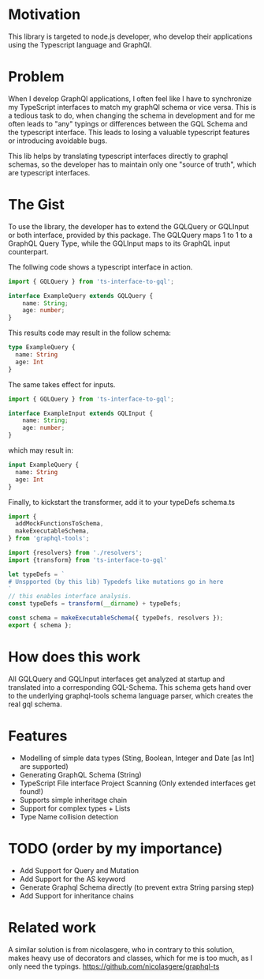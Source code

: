# Motivation
This library is targeted to node.js developer, who develop their applications
using the Typescript language and GraphQl.

# Problem
When I develop GraphQl applications, I often feel like I have to synchronize
my TypeScript interfaces to match my graphQl schema or vice versa. This is a tedious task to do,
when changing the schema in development and for me often leads to "any" typings or differences 
between the GQL Schema and the typescript interface. This leads to losing a valuable typescript features or introducing 
avoidable bugs.

This lib helps by translating typescript interfaces directly to graphql schemas, so the 
developer has to maintain only one "source of truth", which are typescript interfaces. 


# The Gist
To use the library, the developer has to extend the GQLQuery or GQLInput or both interface, provided by this package.
The GQLQuery maps 1 to 1 to a GraphQL Query Type, while the GQLInput maps to its GraphQL input counterpart.

The follwing code shows a typescript interface in action.
```typescript
import { GQLQuery } from 'ts-interface-to-gql';

interface ExampleQuery extends GQLQuery {
    name: String;
    age: number;
}
```

This results code may result in the follow schema:
```graphql
type ExampleQuery {
  name: String
  age: Int
}
```

The same takes effect for inputs.
```typescript
import { GQLQuery } from 'ts-interface-to-gql';

interface ExampleInput extends GQLInput {
    name: String;
    age: number;
}
```

which may result in:
```graphql
input ExampleQuery {
  name: String
  age: Int
}
```

Finally, to kickstart the transformer, add it to your typeDefs schema.ts
```typescript
import {
  addMockFunctionsToSchema,
  makeExecutableSchema,
} from 'graphql-tools';

import {resolvers} from './resolvers';
import {transform} from 'ts-interface-to-gql'

let typeDefs = `
# Unspported (by this lib) Typedefs like mutations go in here
`
// this enables interface analysis.
const typeDefs = transform(__dirname) + typeDefs;

const schema = makeExecutableSchema({ typeDefs, resolvers });
export { schema };

```


# How does this work
All GQLQuery and GQLInput interfaces get analyzed at startup and translated into a corresponding GQL-Schema. This schema
gets hand over to the underlying graphql-tools schema language parser, which creates the real gql schema.

# Features
* Modelling of simple data types (Sting, Boolean, Integer and Date [as Int] are supported)
* Generating GraphQL Schema (String)
* TypeScript File interface Project Scanning (Only extended interfaces get found!)
* Supports simple inheritage chain
* Support for complex types + Lists 
* Type Name collision detection 

# TODO (order by my importance)
* Add Support for Query and Mutation
* Add Support for the AS keyword
* Generate Graphql Schema directly (to prevent extra String parsing step)
* Add Support for inheritance chains


# Related work
A similar solution is from nicolasgere, who in contrary to this solution, makes heavy use of decorators and classes, which for me is too much, as I only need the typings.
https://github.com/nicolasgere/graphql-ts
